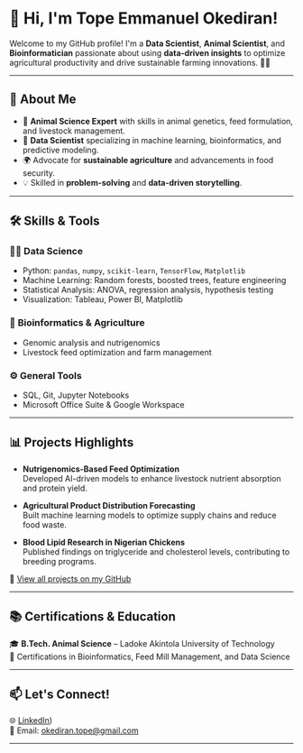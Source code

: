 
# 👋 Hi, I'm Tope Emmanuel Okediran!

Welcome to my GitHub profile! I'm a **Data Scientist**, **Animal Scientist**, and **Bioinformatician** passionate about using **data-driven insights** to optimize agricultural productivity and drive sustainable farming innovations. 🚜🌾

---

## 🚀 About Me

- 🔬 **Animal Science Expert** with skills in animal genetics, feed formulation, and livestock management.
- 🤖 **Data Scientist** specializing in machine learning, bioinformatics, and predictive modeling.
- 🌍 Advocate for **sustainable agriculture** and advancements in food security.
- 💡 Skilled in **problem-solving** and **data-driven storytelling**.

---

## 🛠️ Skills & Tools

### 🧑‍💻 **Data Science**  
- Python: `pandas`, `numpy`, `scikit-learn`, `TensorFlow`, `Matplotlib`  
- Machine Learning: Random forests, boosted trees, feature engineering  
- Statistical Analysis: ANOVA, regression analysis, hypothesis testing  
- Visualization: Tableau, Power BI, Matplotlib  

### 🧬 **Bioinformatics & Agriculture**  
- Genomic analysis and nutrigenomics  
- Livestock feed optimization and farm management  

### ⚙️ **General Tools**  
- SQL, Git, Jupyter Notebooks  
- Microsoft Office Suite & Google Workspace  

---

## 📊 Projects Highlights

- **Nutrigenomics-Based Feed Optimization**  
  Developed AI-driven models to enhance livestock nutrient absorption and protein yield.  

- **Agricultural Product Distribution Forecasting**  
  Built machine learning models to optimize supply chains and reduce food waste.  

- **Blood Lipid Research in Nigerian Chickens**  
  Published findings on triglyceride and cholesterol levels, contributing to breeding programs.  

📂 [View all projects on my GitHub](https://github.com/Topeemma?tab=repositories) 

---

## 📚 Certifications & Education

🎓 **B.Tech. Animal Science** – Ladoke Akintola University of Technology  
📜 Certifications in Bioinformatics, Feed Mill Management, and Data Science  

---

## 📫 Let's Connect!

🌐 [LinkedIn](https://www.linkedin.com/in/top696/))  
📧 Email: okediran.tope@gmail.com  

---
